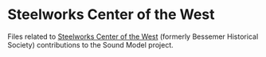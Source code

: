 # Steelworks Center of the West

Files related to [Steelworks Center of the West](http://www.steelworkscenter.com) (formerly Bessemer Historical Society) contributions to the Sound Model project.

